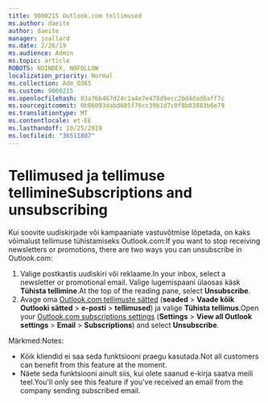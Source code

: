```yaml
---
title: 9000215 Outlook.com tellimused
ms.author: daeite
author: daeite
manager: joallard
ms.date: 2/26/19
ms.audience: Admin
ms.topic: article
ROBOTS: NOINDEX, NOFOLLOW
localization_priority: Normal
ms.collection: Adm_O365
ms.custom: 9000215
ms.openlocfilehash: 03a76b467d24c1a4e7e478d9ecc2bd4dad8aff7c
ms.sourcegitcommit: 0b06093dabd685f76cc39b1d7c0f8b03883b6e79
ms.translationtype: MT
ms.contentlocale: et-EE
ms.lasthandoff: 10/25/2019
ms.locfileid: "36511807"
---
```

# <a name="subscriptions-and-unsubscribing"></a><span data-ttu-id="a185e-102">Tellimused ja tellimuse tellimine</span><span class="sxs-lookup"><span data-stu-id="a185e-102">Subscriptions and unsubscribing</span></span>

<span data-ttu-id="a185e-103">Kui soovite uudiskirjade või kampaaniate vastuvõtmise lõpetada, on kaks võimalust tellimuse tühistamiseks Outlook.com:</span><span class="sxs-lookup"><span data-stu-id="a185e-103">If you want to stop receiving newsletters or promotions, there are two ways you can unsubscribe in Outlook.com:</span></span>

1. <span data-ttu-id="a185e-104">Valige postkastis uudiskiri või reklaame.</span><span class="sxs-lookup"><span data-stu-id="a185e-104">In your inbox, select a newsletter or promotional email.</span></span> <span data-ttu-id="a185e-105">Valige lugemispaani ülaosas käsk **Tühista tellimine**.</span><span class="sxs-lookup"><span data-stu-id="a185e-105">At the top of the reading pane, select **Unsubscribe**.</span></span>
2. <span data-ttu-id="a185e-106">Avage oma [Outlook.com tellimuste sätted](https://outlook.live.com/mail/options/mail/brandsSubscriptions) (**seaded** > **Vaade kõik Outlooki sätted** > **e-posti** > **tellimused**) ja valige **Tühista tellimus**.</span><span class="sxs-lookup"><span data-stu-id="a185e-106">Open your [Outlook.com subscriptions settings](https://outlook.live.com/mail/options/mail/brandsSubscriptions) (**Settings** > **View all Outlook settings** > **Email** > **Subscriptions**) and select **Unsubscribe**.</span></span>

<span data-ttu-id="a185e-107">Märkmed:</span><span class="sxs-lookup"><span data-stu-id="a185e-107">Notes:</span></span>

- <span data-ttu-id="a185e-108">Kõik kliendid ei saa seda funktsiooni praegu kasutada.</span><span class="sxs-lookup"><span data-stu-id="a185e-108">Not all customers can benefit from this feature at the moment.</span></span>
- <span data-ttu-id="a185e-109">Näete seda funktsiooni ainult siis, kui olete saanud e-kirja saatva meili teel.</span><span class="sxs-lookup"><span data-stu-id="a185e-109">You'll only see this feature if you've received an email from the company sending subscribed email.</span></span>